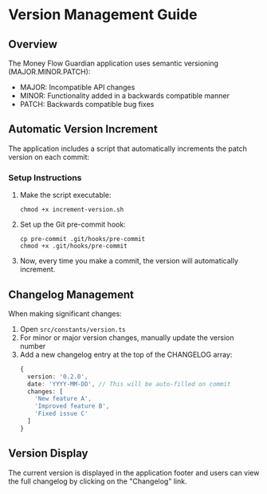 
# Version Management Guide

## Overview

The Money Flow Guardian application uses semantic versioning (MAJOR.MINOR.PATCH):
- MAJOR: Incompatible API changes
- MINOR: Functionality added in a backwards compatible manner
- PATCH: Backwards compatible bug fixes

## Automatic Version Increment

The application includes a script that automatically increments the patch version on each commit:

### Setup Instructions

1. Make the script executable:
   ```
   chmod +x increment-version.sh
   ```

2. Set up the Git pre-commit hook:
   ```
   cp pre-commit .git/hooks/pre-commit
   chmod +x .git/hooks/pre-commit
   ```

3. Now, every time you make a commit, the version will automatically increment.

## Changelog Management

When making significant changes:

1. Open `src/constants/version.ts`
2. For minor or major version changes, manually update the version number
3. Add a new changelog entry at the top of the CHANGELOG array:
   ```typescript
   {
     version: '0.2.0',
     date: 'YYYY-MM-DD', // This will be auto-filled on commit
     changes: [
       'New feature A',
       'Improved feature B',
       'Fixed issue C'
     ]
   }
   ```

## Version Display

The current version is displayed in the application footer and users can view the full changelog by clicking on the "Changelog" link.
